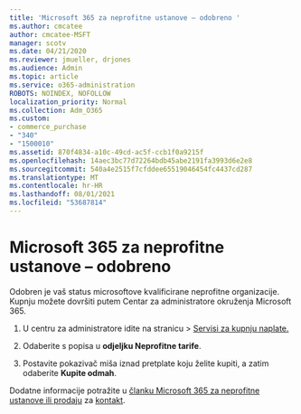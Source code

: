 ```yaml
---
title: 'Microsoft 365 za neprofitne ustanove – odobreno '
ms.author: cmcatee
author: cmcatee-MSFT
manager: scotv
ms.date: 04/21/2020
ms.reviewer: jmueller, drjones
ms.audience: Admin
ms.topic: article
ms.service: o365-administration
ROBOTS: NOINDEX, NOFOLLOW
localization_priority: Normal
ms.collection: Adm_O365
ms.custom:
- commerce_purchase
- "340"
- "1500010"
ms.assetid: 870f4834-a10c-49cd-ac5f-ccb1f0a9215f
ms.openlocfilehash: 14aec3bc77d72264bdb45abe2191fa3993d6e2e8
ms.sourcegitcommit: 540a4e2515f7cfddee65519046454fc4437cd287
ms.translationtype: MT
ms.contentlocale: hr-HR
ms.lasthandoff: 08/01/2021
ms.locfileid: "53687814"
---
```

# <a name="microsoft-365-for-nonprofits---approved"></a>Microsoft 365 za neprofitne ustanove – odobreno

Odobren je vaš status microsoftove kvalificirane neprofitne organizacije. Kupnju možete dovršiti putem Centar za administratore okruženja Microsoft 365.

1. U centru za administratore  idite na stranicu \> [Servisi za kupnju naplate.](https://go.microsoft.com/fwlink/p/?linkid=868433)

2. Odaberite s popisa u **odjeljku Neprofitne tarife**.

3. Postavite pokazivač miša iznad pretplate koju želite kupiti, a zatim odaberite **Kupite odmah**.

Dodatne informacije potražite u [članku Microsoft 365 za neprofitne ustanove ili prodaju](https://www.microsoft.com/nonprofits/microsoft-365) za [kontakt](https://www.microsoft.com/nonprofits/contact-us).
